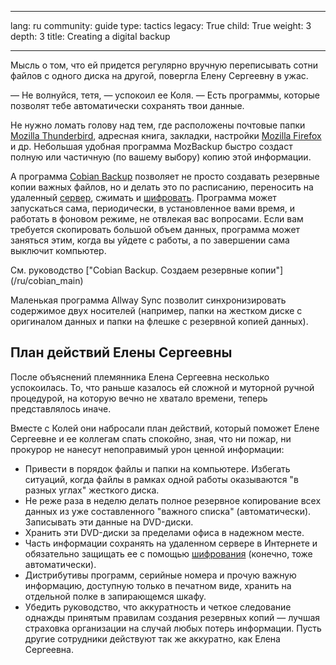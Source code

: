 

---

lang: ru
community: guide
type: tactics
legacy: True
child: True
weight: 3
depth: 3
title: Creating a digital backup

---

Мысль о том, что ей придется регулярно вручную переписывать сотни
файлов с одного диска на другой, повергла Елену Сергеевну в ужас.

— Не волнуйся, тетя, — успокоил ее Коля. — Есть программы, которые позволят тебе автоматически сохранять твои данные.

Не нужно ломать голову над тем, где расположены почтовые папки
[Mozilla Thunderbird](/ru/glossary#Thunderbird), адресная книга, закладки, настройки [Mozilla Firefox](/ru/glossary#Firefox) и др. Небольшая удобная программа MozBackup быстро создаст полную или частичную (по вашему выбору) копию этой информации.

А программа [Cobian Backup](/ru/glossary#Cobian_Backup) позволяет не просто создавать резервные копии важных файлов, но и делать это по расписанию, переносить на удаленный
[сервер](/ru/glossary#Server), сжимать и [шифровать](/ru/glossary#Encryption). Программа может запускаться сама,
периодически, в установленное вами время, и работать в фоновом режиме,
не отвлекая вас вопросами. Если вам требуется скопировать большой объем
данных, программа может заняться этим, когда вы уйдете с работы, а по
завершении сама выключит компьютер.

<div class=getstarted markdown=1>См. руководство [&quot;Cobian Backup. Создаем резервные копии&quot;](/ru/cobian_main)</div>

Маленькая программа Allway Sync позволит синхронизировать содержимое
двух носителей (например, папки на жестком диске с оригиналом данных и
папки на флешке с резервной копией данных). 

## План действий Елены Сергеевны

После объяснений племянника Елена Сергеевна несколько успокоилась. То,
что раньше казалось ей сложной и муторной ручной процедурой, на которую
вечно не хватало времени, теперь представлялось иначе. 

Вместе с Колей они набросали план действий, который поможет Елене
Сергеевне и ее коллегам спать спокойно, зная, что ни пожар, ни прокурор
не нанесут непоправимый урон ценной информации:

- Привести в порядок файлы и папки на компьютере. Избегать ситуаций, когда файлы в рамках одной работы оказываются &quot;в разных углах&quot; жесткого диска.
- Не реже раза в неделю делать полное резервное копирование всех данных из уже составленного &quot;важного списка&quot; (автоматически). Записывать эти данные на DVD-диски.
- Хранить эти DVD-диски за пределами офиса в надежном месте.
- Часть информации сохранять на удаленном сервере в Интернете и
обязательно защищать ее с помощью [шифрования](/ru/glossary#Encryption) (конечно, тоже автоматически).
- Дистрибутивы программ, серийные номера и прочую важную информацию, доступную только в печатном виде, хранить на отдельной полке в запирающемся шкафу.
- Убедить руководство, что аккуратность и четкое следование однажды принятым правилам создания резервных копий — лучшая страховка
организации на случай любых потерь информации. Пусть другие сотрудники
действуют так же аккуратно, как Елена Сергеевна.

